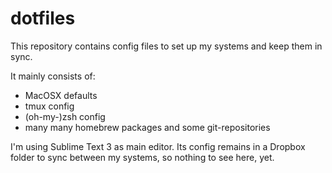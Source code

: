 # dotfiles 

This repository contains config files to set up my systems and keep them in sync.

It mainly consists of:

* MacOSX defaults
* tmux config
* (oh-my-)zsh config
* many many homebrew packages and some git-repositories

I'm using Sublime Text 3 as main editor. Its config remains in a Dropbox folder to sync between my systems, so nothing to see here, yet.

